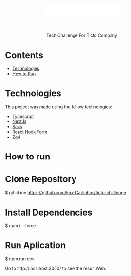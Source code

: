 <p align="center">
   <img src="./src/assets/logo.svg" alt="Ticto" width="250"/>
</p>

<br />

<p align="center">
  Tech Challenge For Ticto Company
</p>

# Contents

- [Technologies](#technologies)
- [How to Run](#computer-how-to-run)

# Technologies

This project was made using the follow technologies:

- [Typescript](https://www.typescriptlang.org/)
- [NextJs](https://nextjs.org/)
- [Saas](https://sass-lang.com/)
- [React Hook Form](https://www.react-hook-form.com/)
- [Zod](https://zod.dev/)

# How to run

# Clone Repository

$ git clone https://github.com/Fox-Carlinhos/ticto-challenge

# Install Dependencies

$ npm i --force

# Run Aplication

$ npm run dev

<p>
  Go to http://localhost:3000/ to see the result Web.
</p>
